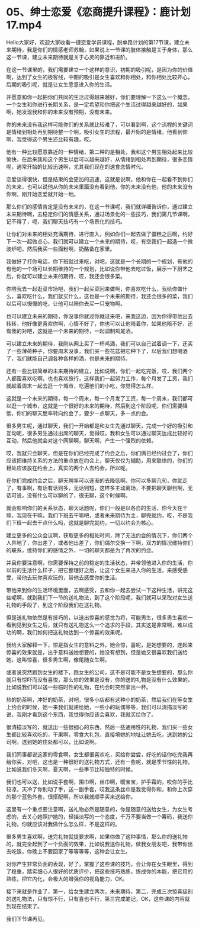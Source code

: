 # 05、绅士恋爱《恋商提升课程》：鹿计划17.mp4

Hello大家好，欢迎大家收看一键恋爱学员课程，脱单路计划的第17节课，建立未来期待，我是你们的情感老师苏翰，如果说上一节课的肢体接触是关于身体，那么这一节课，建立未来期待就是关于心灵的靠近和进阶。

在这一节课里的，我们需要建立一个这样的意识，初期的吸引呢，是因为你的价值啊，达到了女生的极客线，中期的吸引是女生喜欢和你相处，和你相处比较开心，后期的吸引呢，就是让女生愿意进入你的生活。

并愿意和你一起把你们共同的生活过得越来越好，你们要理解一下这么一个概念，一个女生和你进行长期关系，是一定希望和你把这个生活过得越来越好的，如果啊，她发现我和你的未来没有预期，没有未来。

你的未来没有我这样可能你们的关系就比较难了，可以看到啊，这个流程的关键词是情绪到相处再到期待整一个啊，吸引女生的流程，最开始的是情绪，他看到你啊，我觉得这个男生还比较有趣，哎。

他有一种比较愿意靠近的一种情绪，第二种的是相处，我和这个男生相处起来比较愉快，在后来我和这个男生以后可以越来越好，从情绪到相处再到期待，很多恋情呢，通常开始的比较迅速啊，尤其我们现在的速食恋情时代。

恋爱谈得很快，但是结束的会更加的迅速，这就是说啊，他和你在一起看不到你们的未来，也可以说他从你的未来里面没有看到他，你的未来没有他，他的未来没有你啊，刚开始恋爱就开始一地。

那么你们的感情肯定是没有未来的，在这一节课呢，我们就详细告诉你，通过建立未来期待啊，去稳定你们的情感关系，通过场景化的一些技巧，我们第几节课啊，记不得了，呃，我们聊天技巧有一个场景化的技巧。

让你们对未来的相处充满期待，进行直入，例如你们一起去做了蛋糕之后啊，约好下一次一起做点心，我们就可以建立一个未来的期待，哎，有空我们一起选一个微波炉吧，然后我买一些面粉啊，奶酪备在家里。

我做好了打你电话，你下班就过来吃，对吧，这就是一个长期的一个规划，有他的有他的一个场可以长期维持的一个规划，比如说你带他去吃过饭，展示一下厨艺之后，你就可以建立未来的期待，哎，我还会很多菜。

你陪我去一起逛菜市场吧，我们一起买菜回来做啊，你喜欢吃什么，我给你做什么，喜欢吃什么，我们就买什么，这也是一个未来的期待，我还会很多的菜，我们以后可以慢慢的吃，让他可以陪你去买一只宠物啊。

也可以建立未来的期待，你没事你就过你就过来吧，来我这边，因为你得带他出去转转，他好像更喜欢你啊，心情不好了，你也可以让他陪着你，如果他陪不好，还有我的对吧，这就是一个未来的期待，一起调制鸡尾酒。

可以建立未来的期待，我刚从网上买了一杯鸡酒，我们可以自己试着调一下，还买了一些薄荷种子，你要周末没事，我们买一些花盆把它种下了，以后我们想喝酒了，我们就能自己调各种各样的酒，也是未来的期待。

还有一些比较简单的未来期待的建立，比如说啊，你们一起吃完饭，哎，我们两个人都蛮喜欢吃啊，也也喜欢旅行，这样我们一起努力工作，每个月发了工资，我们就趁着周末一起去逛一个城市，吃遍他们的小吃，你觉得怎么样。

这就是一个未来的期待，每一个周末，每一个月发了工资，每一个周末，我们都可以逛一个城市，这就是一个很好的未来的期待，然后到这个阶段呢，你们需要降低，你们的聊天屁率转向约会了，要少一点聊天，多一点约会。

很多男生呢，通过聊天，我们一开始都是和女生先通过聊天，完成一个好的吸引和互动呢，很多男生通过出席的聊天，觉得哎，我和女生可以通过聊天达成比较好的互动，然后他就会对这个网聊啊，聊天啊，产生一个强烈的依赖。

哎，我就只会聊天，但是在你们已经完成了约会之后，你们俩已经约过会了，你们应该把维持关系的方法的重点放在约会上，聊天仅仅为辅助，用来联络的，你们的相处应该放在约会上，真实的两个人去约会，所以呢。

在你们完成约会之后，聊天聘率可以逐渐的去降低啊，你可以多聊几句，你就走了，有事啊，有话有话则多，无话则短，这样多主动离场，不要把聊天聊到啊，无话可说，没有什么可以聊的了，很无聊，这个时候啊。

就会影响你们的关系状态，聊天话题呢，你们一般是以各自的生活，你今天在干嘛，我现在干嘛，我们下班去干嘛吧，或者未来期待为主，聊完就约，哎，不是我们下班一起去干点什么吗，这就是聊完就约，一切以约会为核心。

建立更多的公众会议啊，获取更多的相处时间，除了无法约会的情况下，你们两个人异地了，你出差了，或者他出差了，你们偶尔交换一下啊，双方的情况维持你们的联系，维持你们的感情之外，一切的聊天都是为了再次的约会。

并且你要注意啊，你需要保持之前的稳定的生活状态，并带领他进入你的生活，你以前的生活什么样子，把它整理好之后，让这个女生来进入你的生活，来感受感受，带他去玩你喜欢玩的，带他去感受你的生活。

带他来到你的生活环境里面，去啊感受，去和你一起去尝试一下这种生活，讲完这些呢啊，就到我们下一节的送礼物法，到了这个阶段呢，我们就可以采取对女生送礼物的手段了，到这个阶段我们在送礼物。

但是送礼物依然是有技巧的，以送出惊喜的感觉为将，可能男生，很多男生喜欢一看到见到女生之后，就只有送礼物这么一个追求的手段，其实这是非常啊，难以成功的啊，我们如何把送礼物达到一个惊喜的效果呢。

我给大家解释一下，惊是指女生的意料之外，她会惊，喜呢，是她想要的，连起来惊喜的效果就是，出乎意料送她想要的，她没有想到，但是她又很喜欢我们送给她，这叫惊喜，很多男生啊，像尾随女生啊。

或者说突然跑到女生的楼下，跑女生的公司，这不是可能不是女生想要的，那么你就只有惊吓而没有喜悦，那么你的效果是没有，你的送的礼物是没有什么效果的，比如说我们可以送一些临时性的礼物，在约会时突然拿出一杯。

热的奶茶啊，冲好的奶茶，对吧，很多小店都有这种小的奶茶，然后我们在等女生上约会的时候，她一来我们就递给她，一些小的玩偶等等，我们可以清描淡写的说，我刚才看到这个东西，我觉得你应该会喜欢，我就买给你了。

很清描淡写的，就送出一些很细心的东西，然后一些通用性的礼物，我们买一些女生都比较喜欢吃的，干果啊，零食大礼包，直接填她的地址让她去吃，送到她的公司啊，送到她的住处都可以，比如说啊。

我们同事都说这家的零食啊，女生都很喜欢吃，买给你尝尝，好吃的话你吃完我再给你买，对吧，这也是一种很好的送礼物方式，还有一些呢，就是季节性的礼物，比如说我们冬天啊，夏天啊，一些季节比较独特的时候。

我们也可以送，比如说手套啊，围巾啊，丝巾啊，暖宝宝，护手霜的，哎你的手比较凉，天冷了你别动了手，送一副手套，哎我这条丝巾是我觉得你和，和你上次穿的那个蓝色外套，很搭配啊，所以我就顺手买来送给你。

这里有一个重点要注意啊，送礼物必然是随意的，你是随意的送给女生，为女生考虑的，去关心她照护她的，轻描淡写的一个态度，千万不要当做一个筹码，我送你礼物，你就应该对我做什么怎么样，不是这样的。

很多男生喜欢啊，送完礼物就提要求啊，如果你做了这种事情，那么你的送礼物的，就完全起到了一个负面的效果，比如说我送你礼物，做我女朋友吧，我带你出去吃饭，你晚上不要回家了等等等等，这种会让女生。

对你产生非常负面的表现，好了，掌握了这些课的技巧，会让你在女生眼里，得到了稳重，踏实细心人很好的优质评价，把这些技巧熟练，练成你的本能，把它用的熟练，把它内化，会极大的增强你的视角能力，OK。

接下来就是作业了，第一，给女生建立两次，未来期待，第二，完成三次惊喜级别的送礼物法，只有惊不行，只有喜也不行，第三完成笔记，OK，这些课的内容就到现在结束了。

我们下节课再见。